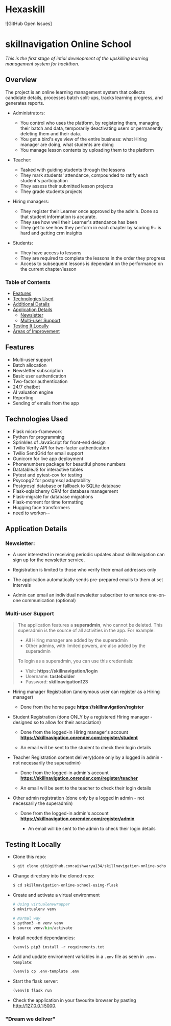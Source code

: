# Hexaskill

![GitHub Open Issues]
# skillnavigation Online School

_This is the first stage of intial development of the upskilling learning management system for hackthon._

## Overview
The project is an online learning management system that collects candidate details, processes batch split-ups, tracks learning progress, and generates reports.

- Administrators:
    - You control who uses the platform, by registering them, managing their batch and data, temporarily deactivating users or permanently deleting them and their data.
    - You get a bird's eye view of the entire business: what Hiring manager are doing, what students are doing
    - You manage lesson contents by uploading them to the platform

- Teacher:
    - Tasked with guiding students through the lessons
    - They mark students' attendance, compounded to ratify each student's participation
    - They assess their submitted lesson projects
    - They grade students projects

- Hiring managers:
    - They register their Learner once approved by the admin. Done so that student information is accurate.
    - They see how well their Learner's attendance has been
    - They get to see how they perform in each chapter by scoring 9+ is hard and getting crm insights

- Students:
    - They have access to lessons
    - They are required to complete the lessons in the order they progress
    - Access to subsequent lessons is dependant on the performance on the current chapter/lesson


### Table of Contents

- [Features](#features)
- [Technologies Used](#technologies-used)
- [Additional Details](#additional-details)
- [Application Details](#application-details)
    - [Newsletter](#newsletter)
    - [Multi-user Support](#multi-user-support)
- [Testing It Locally](#testing-it-locally)
- [Areas of Improvement](#areas-of-improvement)


## Features

- Multi-user support
- Batch allocation
- Newsletter subscription
- Basic user authentication
- Two-factor authentication
- 24/7 chatbot
- AI valuation engine
- Reporting
- Sending of emails from the app


## Technologies Used

- Flask micro-framework
- Python for programming
- Sprinkles of JavaScript for front-end design
- Twilio Verify API for two-factor authentication
- Twilio SendGrid for email support
- Gunicorn for live app deployment
- Phonenumbers package for beautiful phone numbers
- DatatableJS for interactive tables
- Pytest and pytest-cov for testing
- Psycopg2 for postgresql adaptability
- Postgresql database or fallback to SQLite database
- Flask-sqlalchemy ORM for database management
- Flask-migrate for database migrations
- Flask-moment for time formatting
- Hugging face transformers
- need to workon--


## Application Details

### Newsletter:

- A user interested in receiving periodic updates about skillnavigation can sign up for the newsletter service.
- Registration is limited to those who verify their email addresses only

- The application automatically sends pre-prepared emails to them at set intervals

- Admin can email an individual newsletter subscriber to enhance one-on-one communication (optional)


### Multi-user Support

>The application features a **superadmin**, who cannot be deleted. This superadmin is the source of all activities in the app. For example:
>
>- All Hiring manager are added by the superadmin
>- Other admins, with limited powers, are also added by the superadmin
>
>To login as a superadmin, you can use this credentials:
>
>- Visit: **https://skillnavigation/login**
>- Username: **tastebolder**
>- Password: **skillnavigation123**

- Hiring manager Registration (anonymous user can register as a Hiring manager)
    - Done from the home page **https://skillnavigation/register**

- Student Registration (done ONLY by a registered Hiring manager - designed so to allow for their association)
    - Done from the logged-in Hiring manager's account **https://skillnavigation.onrender.com/register/student**
      
    - An email will be sent to the student to check their login details


- Teacher Registration content delivery(done only by a logged in admin - not necessarily the superadmin)
    - Done from the logged-in admin's account **https://skillnavigation.onrender.com/register/teacher**

    - An email will be sent to the teacher to check their login details
    
- Other admin registration (done only by a logged in admin - not necessarily the superadmin)
    - Done from the logged-in admin's account **https://skillnavigation.onrender.com/register/admin**
    
        - An email will be sent to the admin to check their login details
    
## Testing It Locally

- Clone this repo:

    ```python
    $ git clone git@github.com:aishwarya134/skillnavigation-online-school-using-flask.git
    ```
- Change directory into the cloned repo:

    ```python
    $ cd skillnavigation-online-school-using-flask
    ```
- Create and activate a virtual environment

    ```python
    # Using virtualenvwrapper
    $ mkvirtualenv venv

    # Normal way
    $ python3 -m venv venv
    $ source venv/bin/activate
    ```

- Install needed dependancies:

    ```python
    (venv)$ pip3 install -r requirements.txt
    ```

- Add and update environment variables in a `.env` file as seen in `.env-template`:

    ```python
    (venv)$ cp .env-template .env
    ```

- Start the flask server:

    ```python
    (venv)$ flask run
    ```

- Check the application in your favourite browser by pasting http://127.0.0.1:5000.


### "Dream we deliver"

